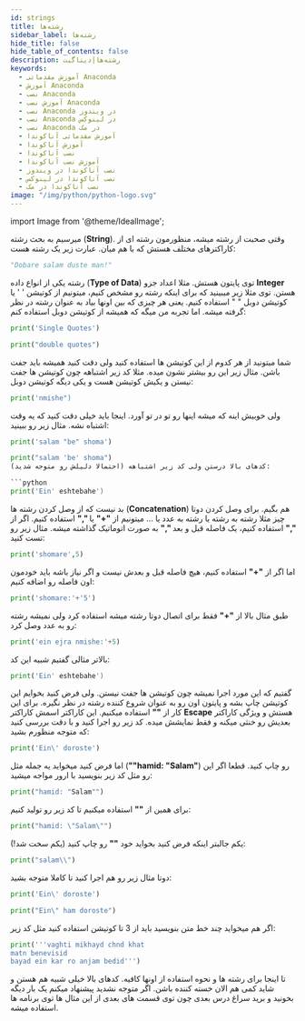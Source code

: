 ```yaml
---
id: strings
title: رشته‌ها
sidebar_label: رشته‌ها
hide_title: false
hide_table_of_contents: false
description: رشته‌ها|دیتاگیت
keywords:
  - آموزش مقدماتی Anaconda
  - آموزش Anaconda
  - نصب Anaconda
  - آموزش نصب Anaconda
  - نصب Anaconda در ویندوز
  - نصب Anaconda در لینوکس
  - نصب Anaconda در مک
  - آموزش مقدماتی آناکوندا
  - آموزش آناکوندا
  - نصب آناکوندا
  - آموزش نصب آناکوندا
  - نصب آناکوندا در ویندوز
  - نصب آناکوندا در لینوکس
  - نصب آناکوندا در مک
image: "/img/python/python-logo.svg"
---
```


import Image from '@theme/IdealImage';

میرسیم به بحث رشته (**String**). وقتی صحبت از رشته میشه، منظورمون رشته ای از کاراکترهای مختلف هستش که با هم میان. عبارت زیر یک رشته هست:

```python
"Dobare salam duste man!"
```

رشته یکی از انواع داده (**Type of Data**) توی پایتون هستش. مثلا اعداد جزو **Integer** هستن. توی مثلا زیر میبینید که برای اینکه رشته رو مشخص کنیم، میتونیم از کوتیشن ' ' یا کوتیشن دوبل " " استفاده کنیم. یعنی هر چیزی که بین اونها بیاد به عنوان رشته در نظر گرفته میشه. اما تجربه من میگه که همیشه از کوتیشن دوبل استفاده کنم:

```python
print('Single Quotes')

print("double quotes")
```

شما میتونید از هر کدوم از این کوتیشن ها استفاده کنید ولی دقت کنید همیشه باید جفت باشن. مثال زیر این رو بیشتر نشون میده. مثلا کد زیر اشتباهه چون کوتیشن ها جفت نیستن و یکیش کوتیشن هست و یکی دیگه کوتیشن دوبل:

```python
print('nmishe")
```

ولی خوبیش اینه که میشه اینها رو تو در تو آورد. اینجا باید خیلی دقت کنید که یه وقت اشتباه نشه. مثال زیر رو ببینید:

```python
print('salam "be" shoma')
```

```python
print("salam 'be' shoma")
کدهای بالا درستن ولی کد زیر اشتباهه (احتمالا دلیلش رو متوجه شدید):

```python
print('Ein' eshtebahe')
```

بد نیست که از وصل کردن رشته ها (**Concatenation**) هم بگیم. برای وصل کردن دوتا چیز مثلا رشته به رشته یا رشته به عدد یا ... میتونیم از **"+"** یا **","**  استفاده کنیم. اگر از **","** استفاده کنیم، یک فاصله قبل و بعد **","** به صورت اتوماتیک گذاشته میشه. مثال زیر رو تست کنید:

```python
print('shomare',5)
```

اما اگر از **"+"** استفاده کنیم، هیچ فاصله قبل و بعدش نیست و اگر نیاز باشه باید خودمون اون فاصله رو اضافه کنیم:

```python
print('shomare:'+'5')
```

طبق مثال بالا از **"+"** فقط برای اتصال دوتا رشته میشه استفاده کرد ولی نمیشه رشته رو به عدد وصل کرد:

```python
print('ein ejra nmishe:'+5)
```

بالاتر مثالی گفتیم شبیه این کد:

```python
print('Ein' eshtebahe')
```

گفتیم که این مورد اجرا نمیشه چون کوتیشن ها جفت نیستن. ولی فرض کنید بخوایم این کوتیشن چاپ بشه و پایتون اون رو به عنوان شروع کننده رشته در نظر نگیره. برای این کار از **"\"** استفاده میکنیم. این کاراکتر اسمش کاراکتر **Escape** هستش و ویژگی کاراکتر بعدیش رو خنثی میکنه و فقط نمایشش میده. کد زیر رو اجرا کنید و با دقت بررسی کنید که متوجه منظورم بشید:

```python
print('Ein\' doroste')
```

اما فرض کنید میخواید یه جمله مثل (**""hamid: "Salam"**) رو چاپ کنید. قطعا اگر این رو مثل کد زیر بنویسید با ارور مواجه میشید:

```python
print("hamid: "Salam"")
```

برای همین از **"\"** استفاده میکنیم تا کد زیر رو تولید کنیم:

```python
print("hamid: \"Salam\"")
```

یکم جالبتر اینکه فرض کنید بخواید خود **"\"** رو چاپ کنید (یکم سخت شد!):

```python
print("salam\\")
```

دوتا مثال زیر رو هم اجرا کنید تا کاملا متوجه بشید:

```python
print('Ein\' doroste')

print("Ein\" ham doroste")
```

اگر هم میخواید چند خط متن بنویسید باید از 3 تا کوتیشن استفاده کنید مثل کد زیر:

```python
print('''vaghti mikhayd chnd khat
matn benevisid
bayad ein kar ro anjam bedid''')
```

تا اینجا برای رشته ها و نحوه استفاده از اونها کافیه. کدهای بالا خیلی شبیه هم هستن و شاید کمی هم الان خسته کننده باشن. اگر متوجه نشدید پیشنهاد میکنم یک بار دیگه بخونید و برید سراغ درس بعدی چون توی قسمت های بعدی از این مثال ها توی برنامه ها استفاده میشه.
